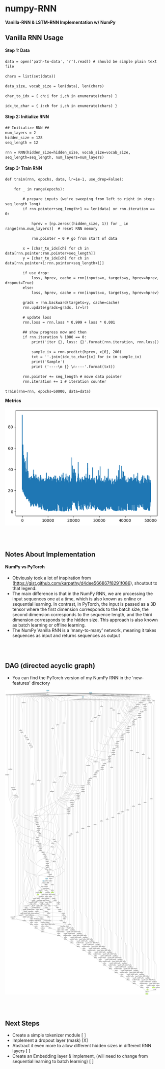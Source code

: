 # numpy-RNN
**Vanilla-RNN & LSTM-RNN Implementation w/ NumPy**


## Vanilla RNN Usage
#### Step 1: Data
```
data = open('path-to-data', 'r').read() # should be simple plain text file

chars = list(set(data)) 

data_size, vocab_size = len(data), len(chars) 

char_to_idx = { ch:i for i,ch in enumerate(chars) } 

idx_to_char = { i:ch for i,ch in enumerate(chars) }
```

#### Step 2: Initialize RNN
``` 
## Initialize RNN ##
num_layers = 2
hidden_size = 128
seq_length = 12

rnn = RNN(hidden_size=hidden_size, vocab_size=vocab_size, seq_length=seq_length, num_layers=num_layers)
```

#### Step 3: Train RNN

```
def train(rnn, epochs, data, lr=1e-1, use_drop=False):

    for _ in range(epochs):

        # prepare inputs (we're sweeping from left to right in steps seq_length long)
        if rnn.pointer+seq_length+1 >= len(data) or rnn.iteration == 0:
                
            hprev = [np.zeros((hidden_size, 1)) for _ in range(rnn.num_layers)]  # reset RNN memory

            rnn.pointer = 0 # go from start of data

        x = [char_to_idx[ch] for ch in data[rnn.pointer:rnn.pointer+seq_length]]
        y = [char_to_idx[ch] for ch in data[rnn.pointer+1:rnn.pointer+seq_length+1]]

        if use_drop:
            loss, hprev, cache = rnn(inputs=x, targets=y, hprev=hprev, dropout=True)
        else:
            loss, hprev, cache = rnn(inputs=x, targets=y, hprev=hprev)

        grads = rnn.backward(targets=y, cache=cache)
        rnn.update(grads=grads, lr=lr)

        # update loss
        rnn.loss = rnn.loss * 0.999 + loss * 0.001

        ## show progress now and then
        if rnn.iteration % 1000 == 0: 
            print('iter {}, loss: {}'.format(rnn.iteration, rnn.loss))

            sample_ix = rnn.predict(hprev, x[0], 200)
            txt = ''.join(idx_to_char[ix] for ix in sample_ix)
            print('Sample')
            print ('----\n {} \n----'.format(txt))

        rnn.pointer += seq_length # move data pointer
        rnn.iteration += 1 # iteration counter 

train(rnn=rnn, epochs=50000, data=data)
```
**Metrics** 

![Loss](https://github.com/j0sephsasson/numpy-rnn/blob/main/loss.png?raw=true)

<br>
<br>

## Notes About Implementation
#### NumPy vs PyTorch 
* Obviously took a lot of inspiration from (https://gist.github.com/karpathy/d4dee566867f8291f086), shoutout to that legend.
* The main difference is that in the NumPy RNN, we are processing the input sequences one at a time, which is also known as online or sequential learning. In contrast, in PyTorch, the input is passed as a 3D tensor where the first dimension corresponds to the batch size, the second dimension corresponds to the sequence length, and the third dimension corresponds to the hidden size. This approach is also known as batch learning or offline learning.
* The NumPy Vanilla RNN is a 'many-to-many' network, meaning it takes sequences as input and returns sequences as output

<br>
<br>


## DAG (directed acyclic graph)
* You can find the PyTorch version of my NumPy RNN in the 'new-features' directory

![DAG](https://github.com/j0sephsasson/numpy-rnn/blob/main/rnn_dag.png?raw=true)

<br>
<br>

## Next Steps
* Create a simple tokenizer module [ ]
* Implement a dropout layer (mask) [X]
* Abstract it even more to allow different hidden sizes in different RNN layers [ ]
* Create an Embedding layer & implement, (will need to change from sequential learning to batch learning) [ ]